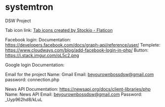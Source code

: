 # systemtron
DSW Project

Tab icon link: <a href="https://www.flaticon.com/free-icons/tab" title="tab icons">Tab icons created by Stockio - Flaticon</a>

Facebook login: 
Documentation: https://developers.facebook.com/docs/graph-api/reference/user/
Templete: https://www.cloudways.com/blog/add-facebook-login-in-php/
Button: https://i.stack.imgur.com/oL5c2.png

Google login
Documentation:



Email for the project
Name: Gmail 
Email: beyourownbossdsw@gmail.com
password: connection.php

News API
Documentation: https://newsapi.org/docs/client-libraries/php
Name: News API
Email: beyourownbossdsw@gmail.com
Password: _Uyp962hd8/kLuL